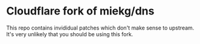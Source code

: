 # Cloudflare fork of miekg/dns

This repo contains invididual patches which don't make sense to upstream. It's very unlikely that you should be using this fork.
